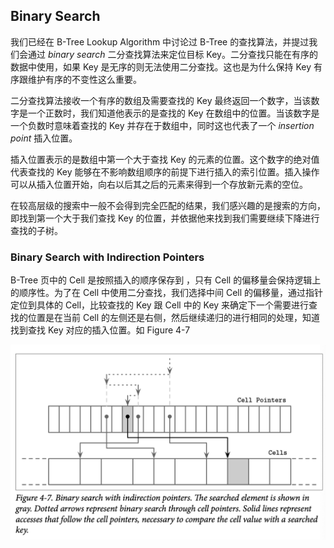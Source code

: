 ## Binary Search

我们已经在 B-Tree Lookup Algorithm 中讨论过 B-Tree 的查找算法，并提过我们会通过 *binary search* 二分查找算法来定位目标 Key。二分查找只能在有序的数据中使用，如果 Key 是无序的则无法使用二分查找。这也是为什么保持 Key 有序跟维护有序的不变性这么重要。

二分查找算法接收一个有序的数组及需要查找的 Key 最终返回一个数字，当该数字是一个正数时，我们知道他表示的是查找的 Key 在数组中的位置。当该数字是一个负数时意味着查找的 Key 并存在于数组中，同时这也代表了一个 *insertion point* 插入位置。

插入位置表示的是数组中第一个大于查找 Key 的元素的位置。这个数字的绝对值代表查找的 Key 能够在不影响数组顺序的前提下进行插入的索引位置。插入操作可以从插入位置开始，向右以后其之后的元素来得到一个存放新元素的空位。

在较高层级的搜索中一般不会得到完全匹配的结果，我们感兴趣的是搜索的方向，即找到第一个大于我们查找 Key 的位置，并依据他来找到我们需要继续下降进行查找的子树。

### Binary Search with Indirection Pointers

B-Tree 页中的 Cell 是按照插入的顺序保存到 ，只有 Cell 的偏移量会保持逻辑上的顺序性。为了在 Cell 中使用二分查找，我们选择中间 Cell 的偏移量，通过指针定位到具体的 Cell，比较查找的 Key 跟 Cell 中的 Key 来确定下一个需要进行查找的位置是在当前 Cell 的左侧还是右侧，然后继续递归的进行相同的处理，知道找到查找 Key 对应的插入位置。如 Figure 4-7

![image-20210225155926477](./chapter_4_3_binary_search.assets/image-20210225155926477.png)